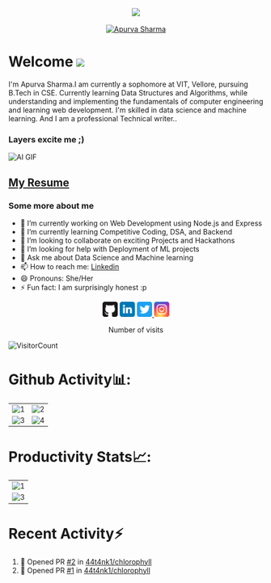 <p  align="center"><img height= "500" src = "https://github.com/Apurva-tech/Apurva-tech/blob/master/final.gif"></p>


<p align="center"><a href="https://github.com/ryo-ma/github-profile-trophy"><img src="https://github-profile-trophy.vercel.app/?username=Apurva-tech&theme=dracula&column=4&margin-w=15&margin-h=15" alt="Apurva Sharma" /></a></p>

# Welcome <img src="https://media.giphy.com/media/hVa6t0WpoDOk7Pxb7l/giphy.gif" width="50">
I'm Apurva Sharma.I am currently a sophomore at VIT, Vellore, pursuing B.Tech in CSE. Currently learning Data Structures and Algorithms, while understanding and implementing the fundamentals of computer engineering and learning web development. I'm skilled in data science and machine learning. And I am a professional Technical writer..

### Layers excite me ;)

<img src="https://miro.medium.com/max/3034/1*WI43epHjl6I6FzBVPzvXAQ.gif" alt="AI GIF"  height="400">

## [My Resume](https://drive.google.com/file/d/1_seQOHTirAORBljBFnmpb33opY-YM_qS/view?usp=sharing)

### Some more about me
- 🔭 I’m currently working on Web Development using Node.js and Express 
- 🌱 I’m currently learning Competitive Coding, DSA, and Backend
- 👯 I’m looking to collaborate on exciting Projects and Hackathons
- 🤔 I’m looking for help with Deployment of ML projects
- 💬 Ask me about Data Science and Machine learning
- 📫 How to reach me: [Linkedin](https://www.linkedin.com/in/apurva866)
- 😄 Pronouns: She/Her
- ⚡ Fun fact: I am surprisingly honest :p

<p align = "center">
<a href =https://github.com/Apurva-tech target='blank'> <img src=https://github.com/edent/SuperTinyIcons/blob/master/images/svg/github.svg height='30' weight='30'/></a>
<a href = https://www.linkedin.com/in/apurva866/ target='blank'> <img src=https://github.com/edent/SuperTinyIcons/blob/master/images/svg/linkedin.svg height='30' weight='30'/></a> 
<a href = https://twitter.com/mindwrapper target='blank'> <img src=https://github.com/edent/SuperTinyIcons/blob/master/images/svg/twitter.svg height='30' weight='30'/>
<a href = https://www.instagram.com/mind.wrapper/ target='blank'> <img src=https://github.com/edent/SuperTinyIcons/blob/master/images/svg/instagram.svg height='30' weight='30'/></a>
<p align = "center" > Number of visits <br> 
  
  ![VisitorCount](https://profile-counter.glitch.me/{Apurva-tech}/count.svg) 
</p>

# Github Activity📊:

<table>
  <tr>
    <td><img src="https://github-readme-stats.vercel.app/api?username=Apurva-tech&theme=radical&show_icons=true"  display=block width=100% height=auto  alt="1" ></td>
    <td><img src="https://github-readme-stats.vercel.app/api/top-langs/?username=Apurva-tech&theme=radical&layout=compact"  display=block width=100% height=auto  alt="2" ></td>
   </tr> 
   <tr>
      <td><img src="https://github-readme-streak-stats.herokuapp.com/?user=Apurva-tech&theme=tokyonight"  display=block width=100% height=auto alt="3" ></td>
     <td><img src="https://github-readme-stats.vercel.app/api/wakatime?username=mindwrapper&custom_title=My%20Weekly%20Stats&layout=compact&theme=tokyonight" align="right" display=block width=100% height=auto  alt="4"  >
  </td>
  </tr>
</table>

# Productivity Stats📈:
<table>
  <tr>
    <td><img src="https://github-profile-summary-cards.vercel.app/api/cards/profile-details?username=Apurva-tech&theme=monokai"  display=block width=100% height=auto  alt="1" ></td>
   </tr> 
   <tr>
      <td><img src="https://activity-graph.herokuapp.com/graph?username=Apurva-tech&bg_color=1a1b27&color=be90f2&line=638fda&point=35aea1&area=true"  display=block width=100% height=auto alt="3" ></td>
  </td>
  </tr>
</table>


# Recent Activity⚡

<!--START_SECTION:activity-->
1. 💪 Opened PR [#2](https://github.com/44t4nk1/chlorophyll/pull/2) in [44t4nk1/chlorophyll](https://github.com/44t4nk1/chlorophyll)
2. 💪 Opened PR [#1](https://github.com/44t4nk1/chlorophyll/pull/1) in [44t4nk1/chlorophyll](https://github.com/44t4nk1/chlorophyll)
<!--END_SECTION:activity-->
